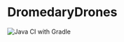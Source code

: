 # DromedaryDrones

![Java CI with Gradle](https://github.com/Team-Cobalt/DromedaryDrones/workflows/Java%20CI%20with%20Gradle/badge.svg)
